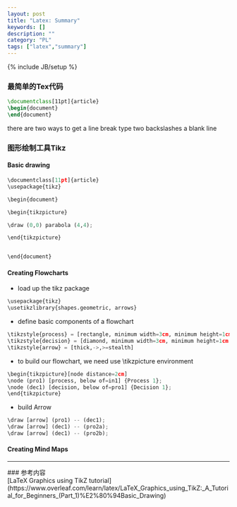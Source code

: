 ```yaml
---
layout: post
title: "Latex: Summary"
keywords: []
description: ""
category: "PL"
tags: ["latex","summary"]
---
```

{% include JB/setup %}



#### 



### 最简单的Tex代码 
```latex
\documentclass[11pt]{article}
\begin{document}
\end{document}
```

there are two ways to get a line break
type two backslashes
a blank line

### 图形绘制工具Tikz



#### Basic drawing

```python
\documentclass[11pt]{article}
\usepackage{tikz}

\begin{document}

\begin{tikzpicture}

\draw (0,0) parabola (4,4);

\end{tikzpicture}


\end{document}
```

#### Creating Flowcharts

+ load up the tikz package
```python
\usepackage{tikz}
\usetikzlibrary{shapes.geometric, arrows}
```
+ define basic components of a flowchart 

```python
\tikzstyle{process} = [rectangle, minimum width=3cm, minimum height=1cm, text centered, draw=black, fill=orange!30]
\tikzstyle{decision} = [diamond, minimum width=3cm, minimum height=1cm
\tikzstyle{arrow} = [thick,->,>=stealth]
```
+ to build our flowchart, we need use \tikzpicture environment

```python
\begin{tikzpicture}[node distance=2cm]
\node (pro1) [process, below of=in1] {Process 1};
\node (dec1) [decision, below of=pro1] {Decision 1};
\end{tikzpicture}
```

+ build Arrow

```python
\draw [arrow] (pro1) -- (dec1);
\draw [arrow] (dec1) -- (pro2a);
\draw [arrow] (dec1) -- (pro2b);
```
#### Creating Mind Maps
<hr />
### 参考内容 <br /> 
[LaTeX Graphics using TikZ tutorial](https://www.overleaf.com/learn/latex/LaTeX_Graphics_using_TikZ:_A_Tutorial_for_Beginners_(Part_1)%E2%80%94Basic_Drawing) <br />                                                                                    


